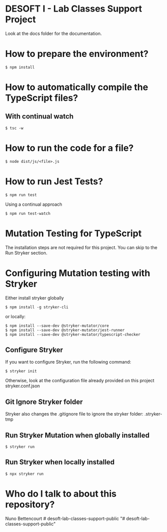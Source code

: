 # DESOFT I - Lab Classes Support Project

Look at the docs folder for the documentation.

# How to prepare the environment?

```shell
$ npm install
```

# How to automatically compile the TypeScript files?

## With continual watch

```shell
$ tsc -w
```

# How to run the code for a file?

```shell
$ node dist/js/<file>.js
```

# How to run Jest Tests?

```shell
$ npm run test
```

Using a continual approach

```shell
$ npm run test-watch
```

# Mutation Testing for TypeScript

The installation steps are not required for this project. You can skip to the Run Stryker section.

# Configuring Mutation testing with Stryker

Either install stryker globally

```shell
$ npm install -g stryker-cli
```

or locally:

```shell
$ npm install --save-dev @stryker-mutator/core
$ npm install --save-dev @stryker-mutator/jest-runner
$ npm install --save-dev @stryker-mutator/typescript-checker
```

## Configure Stryker

If you want to configure Stryker, run the following command:

```shell
$ stryker init
```

Otherwise, look at the configuration file already provided on this project stryker.conf.json

## Git Ignore Stryker folder

Stryker also changes the .gitignore file to ignore the stryker folder: .stryker-tmp

## Run Stryker Mutation when globally installed 

```shell
$ stryker run
```

## Run Stryker when locally installed 

```shell
$ npx stryker run
```


# Who do I talk to about this repository?

Nuno Bettencourt
#   d e s o f t - l a b - c l a s s e s - s u p p o r t - p u b l i c  
 "# desoft-lab-classes-support-public" 
